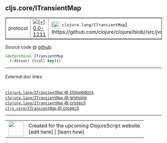 ## cljs.core/ITransientMap



 <table border="1">
<tr>
<td>protocol</td>
<td><a href="https://github.com/cljsinfo/cljs-api-docs/tree/0.0-1211"><img valign="middle" alt="[+] 0.0-1211" title="Added in 0.0-1211" src="https://img.shields.io/badge/+-0.0--1211-lightgrey.svg"></a> </td>
<td>
[<img height="24px" valign="middle" src="http://i.imgur.com/1GjPKvB.png"> <samp>clojure.lang/ITransientMap</samp>](https://github.com/clojure/clojure/blob//src/jvm/clojure/lang/ITransientMap.java)
</td>
</tr>
</table>









Source code @ [github](https://github.com/clojure/clojurescript/blob/r1806/src/cljs/cljs/core.cljs#L318-L319):

```clj
(defprotocol ITransientMap
  (-dissoc! [tcoll key]))
```

<!--
Repo - tag - source tree - lines:

 <pre>
clojurescript @ r1806
└── src
    └── cljs
        └── cljs
            └── <ins>[core.cljs:318-319](https://github.com/clojure/clojurescript/blob/r1806/src/cljs/cljs/core.cljs#L318-L319)</ins>
</pre>

-->

---



###### External doc links:

[`clojure.lang/ITransientMap` @ clojuredocs](http://clojuredocs.org/clojure.lang/ITransientMap)<br>
[`clojure.lang/ITransientMap` @ grimoire](http://conj.io/store/v1/org.clojure/clojure/1.7.0-beta3/clj/clojure.lang/ITransientMap/)<br>
[`clojure.lang/ITransientMap` @ crossclj](http://crossclj.info/fun/clojure.lang/ITransientMap.html)<br>
[`cljs.core/ITransientMap` @ crossclj](http://crossclj.info/fun/cljs.core.cljs/ITransientMap.html)<br>

---

 <table>
<tr><td>
<img valign="middle" align="right" width="48px" src="http://i.imgur.com/Hi20huC.png">
</td><td>
Created for the upcoming ClojureScript website.<br>
[edit here] | [learn how]
</td></tr></table>

[edit here]:https://github.com/cljsinfo/cljs-api-docs/blob/master/cljsdoc/cljs.core_ITransientMap.cljsdoc
[learn how]:https://github.com/cljsinfo/cljs-api-docs/wiki/cljsdoc-files

<!--

This information was too distracting to show to readers, but I'll leave it
commented here since it is helpful to:

- pretty-print the data used to generate this document
- and show how to retrieve that data



The API data for this symbol:

```clj
{:ns "cljs.core",
 :name "ITransientMap",
 :history [["+" "0.0-1211"]],
 :type "protocol",
 :full-name-encode "cljs.core_ITransientMap",
 :source {:code "(defprotocol ITransientMap\n  (-dissoc! [tcoll key]))",
          :title "Source code",
          :repo "clojurescript",
          :tag "r1806",
          :filename "src/cljs/cljs/core.cljs",
          :lines [318 319]},
 :methods [{:name "-dissoc!",
            :signature ["[tcoll key]"],
            :docstring nil}],
 :full-name "cljs.core/ITransientMap",
 :clj-symbol "clojure.lang/ITransientMap"}

```

Retrieve the API data for this symbol:

```clj
;; from Clojure REPL
(require '[clojure.edn :as edn])
(-> (slurp "https://raw.githubusercontent.com/cljsinfo/cljs-api-docs/catalog/cljs-api.edn")
    (edn/read-string)
    (get-in [:symbols "cljs.core/ITransientMap"]))
```

-->
